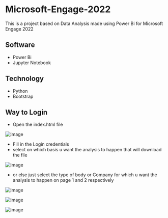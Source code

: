 # Microsoft-Engage-2022
This is a project based on Data Analysis made using Power Bi for Microsoft Engage 2022

## Software 
- Power Bi 
- Jupyter Notebook
## Technology 
- Python
- Bootstrap

## Way to Login
- Open the index.html file

![image](https://user-images.githubusercontent.com/91279248/170867861-0bd8aa60-37d2-4ff5-b0f3-c4e988dc327e.png)

- Fill in the Login credentials
- select on which basis u want the analysis to happen that will download the file

![image](https://user-images.githubusercontent.com/91279248/170867905-3379e65d-a57d-4961-96e2-4ae5eec5870f.png)

- or else just select the type of body or Company for which u want the analysis to happen on page 1 and 2 respectively 

![image](https://user-images.githubusercontent.com/91279248/170868163-27f366e3-7027-45b5-850d-7be209e1c6aa.png)

![image](https://user-images.githubusercontent.com/91279248/170868143-67218c74-51c4-45e0-af5f-8a62a0f8bece.png)

![image](https://user-images.githubusercontent.com/91279248/170868251-b54909eb-33a6-4ae2-89bf-cc32730bfc53.png)
